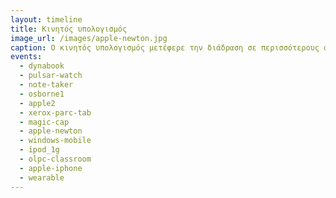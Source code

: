 ```yaml
---
layout: timeline
title: Κινητός υπολογισμός
image_url: /images/apple-newton.jpg
caption: Ο κινητός υπολογισμός μετέφερε την διάδραση σε περισσότερους ανθρώπους από κάθε προηγούμενη τεχνολογία καθώς δεν είχε τους περιορισμούς του όγκου και της τιμής, ενώ ταυτόχρονα ήταν και το πιο εύχρηστο σύστημα.
events:
  - dynabook
  - pulsar-watch
  - note-taker
  - osborne1
  - apple2
  - xerox-parc-tab
  - magic-cap
  - apple-newton
  - windows-mobile
  - ipod_1g
  - olpc-classroom
  - apple-iphone
  - wearable
---
```


